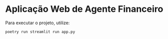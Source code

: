 # Aplicação Web de Agente Financeiro

Para executar o projeto, utilize:

```bash
poetry run streamlit run app.py
```
